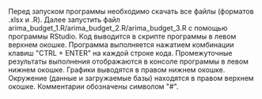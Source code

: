 Перед запуском программы необходимо скачать все файлы (форматов .xlsx и .R). 
Далее запустить файл arima_budget_1.R/arima_budget_2.R/arima_budget_3.R с помощью программы RStudio. 
Код выводится в скрипте программы в левом верхнем окошке. 
Программа выполняется нажатием комбинации клавиш "CTRL + ENTER" на каждой строке кода. 
Промежуточные результаты выполнения отображаются в консоле программы в левом нижнем окошке. 
Графики выводятся в правом нижнем окошке. Окружение (данные и загружаемые базы) находятся в правом верхнем окошке.
Комментарии обозначены символом "#".
